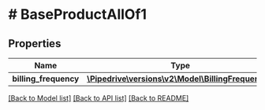 # # BaseProductAllOf1

## Properties

Name | Type | Description | Notes
------------ | ------------- | ------------- | -------------
**billing_frequency** | [**\Pipedrive\versions\v2\Model\BillingFrequency1**](BillingFrequency1.md) |  | [optional]

[[Back to Model list]](../../README.md#models) [[Back to API list]](../../README.md#endpoints) [[Back to README]](../../README.md)
